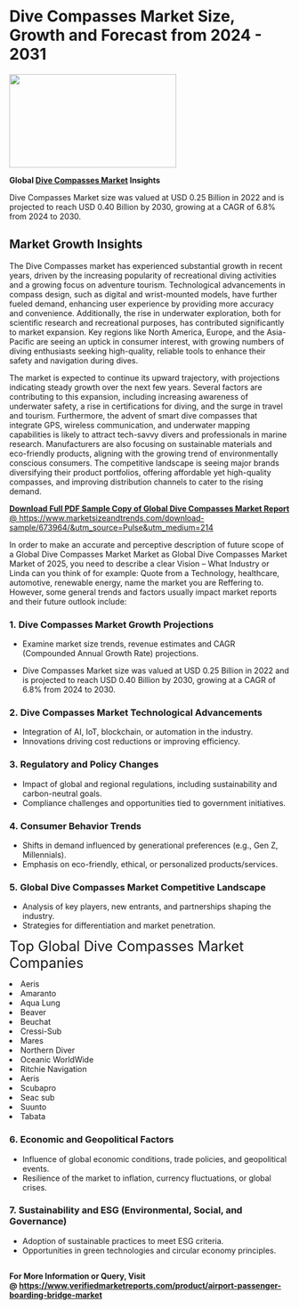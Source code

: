 <H1>Dive Compasses Market Size, Growth and Forecast from 2024 - 2031</H1><img class="aligncenter size-medium wp-image-584254" src="https://thirdeyenews.in/wp-content/uploads/2024/09/Global-Market-Research-300x168.jpeg" alt="" width="300" height="168" /><p><strong>Global&nbsp;<a href="https://www.marketsizeandtrends.com/download-sample/673964/&amp;utm_source=Pulse&amp;utm_medium=214">Dive Compasses Market</a> Insights</strong></p><p>Dive Compasses Market size was valued at USD 0.25 Billion in 2022 and is projected to reach USD 0.40 Billion by 2030, growing at a CAGR of 6.8% from 2024 to 2030.</p><p><h2>Market Growth Insights</h2> <p>The Dive Compasses market has experienced substantial growth in recent years, driven by the increasing popularity of recreational diving activities and a growing focus on adventure tourism. Technological advancements in compass design, such as digital and wrist-mounted models, have further fueled demand, enhancing user experience by providing more accuracy and convenience. Additionally, the rise in underwater exploration, both for scientific research and recreational purposes, has contributed significantly to market expansion. Key regions like North America, Europe, and the Asia-Pacific are seeing an uptick in consumer interest, with growing numbers of diving enthusiasts seeking high-quality, reliable tools to enhance their safety and navigation during dives.</p> <p><a href="#"></a></p> <p>The market is expected to continue its upward trajectory, with projections indicating steady growth over the next few years. Several factors are contributing to this expansion, including increasing awareness of underwater safety, a rise in certifications for diving, and the surge in travel and tourism. Furthermore, the advent of smart dive compasses that integrate GPS, wireless communication, and underwater mapping capabilities is likely to attract tech-savvy divers and professionals in marine research. Manufacturers are also focusing on sustainable materials and eco-friendly products, aligning with the growing trend of environmentally conscious consumers. The competitive landscape is seeing major brands diversifying their product portfolios, offering affordable yet high-quality compasses, and improving distribution channels to cater to the rising demand.</p> <p><a href="#"></p><p><span class=""><strong>Download Full PDF Sample Copy of Global Dive Compasses Market Report</strong> @ <a href="https://www.marketsizeandtrends.com/download-sample/673964/&amp;utm_source=Pulse&amp;utm_medium=214" target="_blank">https://www.marketsizeandtrends.com/download-sample/673964/&amp;utm_source=Pulse&amp;utm_medium=214</a></span></p><p>In order to make an accurate and perceptive description of future scope of a Global&nbsp;Dive Compasses Market Market as Global&nbsp;Dive Compasses Market Market of 2025, you need to describe a clear Vision &ndash; What Industry or Linda can you think of for example: Quote from a Technology, healthcare, automotive, renewable energy, name the market you are Reffering to. However, some general trends and factors usually impact market reports and their future outlook include:</p><h3>1.&nbsp;<strong>Dive Compasses Market Growth Projections</strong></h3><ul><li>Examine market size trends, revenue estimates and CAGR (Compounded Annual Growth Rate) projections.</li><li><p>Dive Compasses Market size was valued at USD 0.25 Billion in 2022 and is projected to reach USD 0.40 Billion by 2030, growing at a CAGR of 6.8% from 2024 to 2030.</p></li></ul><h3>2.&nbsp;<strong>Dive Compasses Market Technological Advancements</strong></h3><ul><li>Integration of AI, IoT, blockchain, or automation in the industry.</li><li>Innovations driving cost reductions or improving efficiency.</li></ul><h3>3.&nbsp;<strong>Regulatory and Policy Changes</strong></h3><ul><li>Impact of global and regional regulations, including sustainability and carbon-neutral goals.</li><li>Compliance challenges and opportunities tied to government initiatives.</li></ul><h3>4.&nbsp;<strong>Consumer Behavior Trends</strong></h3><ul><li>Shifts in demand influenced by generational preferences (e.g., Gen Z, Millennials).</li><li>Emphasis on eco-friendly, ethical, or personalized products/services.</li></ul><h3>5.&nbsp;<strong>Global Dive Compasses Market Competitive Landscape</strong></h3><ul><li>Analysis of key players, new entrants, and partnerships shaping the industry.</li><li>Strategies for differentiation and market penetration.</li></ul><p data-pm-slice="1 1 []"><span style="color: inherit; font-family: inherit; font-size: 25px;">Top Global Dive Compasses Market Companies</span></p><div class="" data-test-id=""><p><li>Aeris</li><li> Amaranto</li><li> Aqua Lung</li><li> Beaver</li><li> Beuchat</li><li> Cressi-Sub</li><li> Mares</li><li> Northern Diver</li><li> Oceanic WorldWide</li><li> Ritchie Navigation</li><li> Aeris</li><li> Scubapro</li><li> Seac sub</li><li> Suunto</li><li> Tabata</li></p></div><h3>6.&nbsp;<strong>Economic and Geopolitical Factors</strong></h3><ul><li>Influence of global economic conditions, trade policies, and geopolitical events.</li><li>Resilience of the market to inflation, currency fluctuations, or global crises.</li></ul><h3>7.&nbsp;<strong>Sustainability and ESG (Environmental, Social, and Governance)</strong></h3><ul><li>Adoption of sustainable practices to meet ESG criteria.</li><li>Opportunities in green technologies and circular economy principles.</li></ul><h2><strong style="font-size: 14px;">For More Information or Query, Visit @&nbsp;</strong><a style="background-color: #ffffff; font-size: 14px;" href="https://www.marketsizeandtrends.com/report/dive-compasses-market/" target="_blank">https://www.verifiedmarketreports.com/product/airport-passenger-boarding-bridge-market</a></h2>
